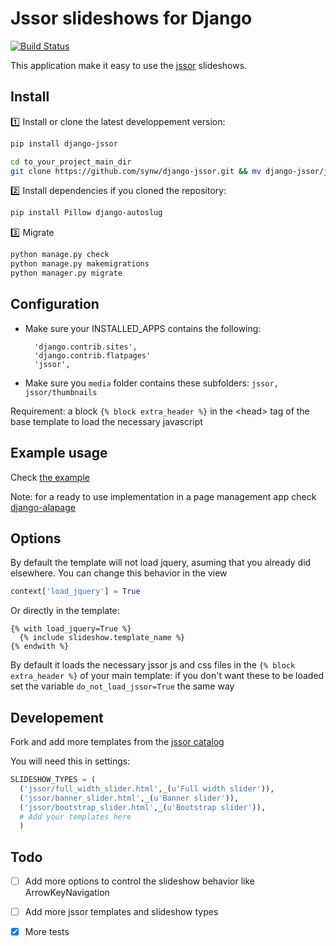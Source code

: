 Jssor slideshows for Django
==============

[![Build Status](https://travis-ci.org/synw/django-jssor.svg?branch=master)](https://travis-ci.org/synw/django-jssor)

This application make it easy to use the [jssor](http://jssor.com/) slideshows.

Install
--------------

:one: Install or clone the latest developpement version:

  ```bash
pip install django-jssor
  ```

  ```bash
cd to_your_project_main_dir
git clone https://github.com/synw/django-jssor.git && mv django-jssor/jssor . && mkdir media/jssor && mkdir media/jssor/thumbnails && rm -rf django-jssor
  ```

:two: Install dependencies if you cloned the repository:

  ```bash
pip install Pillow django-autoslug
  ```

:three: Migrate
		
  ```bash
python manage.py check
python manage.py makemigrations
python manager.py migrate
  ```

Configuration
--------------

- Make sure your INSTALLED_APPS contains the following:

		'django.contrib.sites',
		'django.contrib.flatpages'
		'jssor',
	
- Make sure you `media` folder contains these subfolders: `jssor, jssor/thumbnails`
	
Requirement: a block `{% block extra_header %}` in the \<head\> tag of the base template to load the necessary javascript

Example usage
--------------

Check [the example](example)

Note: for a ready to use implementation in a page management app check [django-alapage](https://github.com/synw/django-alapage)

Options
--------------

By default the template will not load jquery, asuming that you already did elsewhere. You can change this behavior in the view

  ```python
context['load_jquery'] = True
  ```

Or directly in the template:

  ```django
{% with load_jquery=True %}
	{% include slideshow.template_name %}
{% endwith %}
  ```

By default it loads the necessary jssor js and css files in the `{% block extra_header %}` of your main template: if you don't want these to be loaded set the variable `do_not_load_jssor=True` the same way

Developement
--------------

Fork and add more templates from the [jssor catalog](http://jssor.com/demos/) 

You will need this in settings:

  ```python
SLIDESHOW_TYPES = (
	('jssor/full_width_slider.html',_(u'Full width slider')),
	('jssor/banner_slider.html',_(u'Banner slider')),
	('jssor/bootstrap_slider.html',_(u'Bootstrap slider')),
	# Add your templates here
	)
  ```

Todo
--------------

- [ ] Add more options to control the slideshow behavior like ArrowKeyNavigation
- [ ] Add more jssor templates and slideshow types
- [x] More tests

